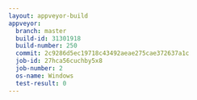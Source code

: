```yaml
---
layout: appveyor-build
appveyor:
  branch: master
  build-id: 31301918
  build-number: 250
  commit: 2c9286d5ec19718c43492aeae275cae372637a1c
  job-id: 27hca56cuchby5x8
  job-number: 2
  os-name: Windows
  test-result: 0
---
```

